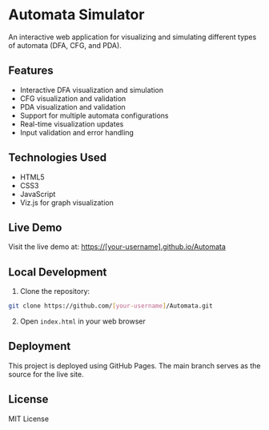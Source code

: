 # Automata Simulator

An interactive web application for visualizing and simulating different types of automata (DFA, CFG, and PDA).

## Features

- Interactive DFA visualization and simulation
- CFG visualization and validation
- PDA visualization and validation
- Support for multiple automata configurations
- Real-time visualization updates
- Input validation and error handling

## Technologies Used

- HTML5
- CSS3
- JavaScript
- Viz.js for graph visualization

## Live Demo

Visit the live demo at: [https://[your-username].github.io/Automata](https://[your-username].github.io/Automata)

## Local Development

1. Clone the repository:
```bash
git clone https://github.com/[your-username]/Automata.git
```

2. Open `index.html` in your web browser

## Deployment

This project is deployed using GitHub Pages. The main branch serves as the source for the live site.

## License

MIT License 